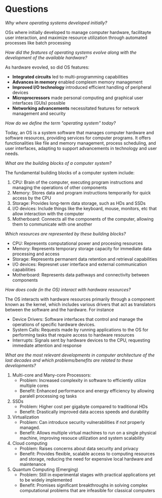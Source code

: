 # Questions

*Why where operating systems developed initially?*

OSs where initially developed to manage computer hardware, facilitayte user interaction, and maximize resource utilization through automated processes like batch processing


*How did the features of operating systems evolve along with the development of the available hardware?*

As hardware evovled, so did OS features: 
- **Integrated circuits** led to multi-programming capabilities
- **Advances in memory** enabled complexm memory management
- **Improved I/O technology** introduced efficient handling of peripheral devices
- **Microprocressors** made personal computing and graphical user interfaces (GUIs) possible
- **Networking advancements** necessitated features for network management and security


*How do we define the term "operating system" today?*

Today, an OS is a system software that manages computer hardware and software resources, providing services for computer programs. It offers functionalities like file and memory management, process scheduling, and user interfaces, adapting to support advancements in technology and user needs.


*What are the building blocks of a computer system?*

The fundamental building blocks of a computer system include:

1. CPU: Brain of the computer, executing program instructions and managing the operations of other components
2. Memory: Stores data and program instructions temporarily for quick access by the CPU
3. Storage: Provides long-term data storage, such as HDs and SSDs
4. I/O devices: Include things like the keyboard, mouse, monitors, etc that allow interaction with the computer
5. Motherboard: Connects all the components of the computer, allowing them to communicate with one another


*Which resources are represented by these building blocks?*

- CPU: Represents computational power and procesing resources
- Memory: Represents temporary storage capacity for immediate data processing and access
- Storage: Represents permanent data retention and retrieval capabilities
- I/O devices: Represnet user interface and external communication capabilities
- Motherboard: Represents data pathways and connectivity between components


*How does code (in the OS) interact with hardware resources?*

The OS interacts with hardware resources primarily through a component known as the kernel, which includes various drivers that act as translators between the software and the hardware. For instance

- Device Drivers: Software interfaces that control and manage the operations of specific hardware devices.
- System Calls: Requests made by running applications to the OS for performing tasks that require access to hardware resources
- Interrupts: Signals sent by hardware devices to the CPU, requesting immediate attention and response


*What are the most relevant developments in computer architecture of the last decades and which problems/benefits are related to these developments?*

1. Multi-core and Many-core Processors: 
    - Problem: Increased complexity in software to efficiently utilize multiple cores
    - Benefit: Enhanced performance and energy efficiency by allowing paralell processing og tasks
2. SSDs
    - Problem: Higher cost per gigabyte compared to traditional HDs
    - Benefit: Drastically improved data access speeds and durability
3. Virtualization
    - Problem: Can introduce security vulnerabilities if not properly managed.
    - Benefit: Allows multiple virtual machines to run on a single physical machine, improving resouce utilization and system scalability
4. Cloud computing 
    - Problem: Raises concerns about data security and privacy
    - Benefit: Provides flexible, scalable access to computing resources and storage, reducing the need for expensive local hardware and maintenance
5. Quantum Computing (Emerging)
    - Problem: Still in experimental stages with practical applications yet to be widely implemented
    - Benefit: Promises significant breakthroughs in solving complex computational problems that are infeasible for classical computers
